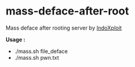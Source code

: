 # mass-deface-after-root
Mass deface after rooting server by [IndoXploit](https://github.com/indoxploit-coders/mass-deface-root)

**Usage :**
* ./mass.sh file_deface
* ./mass.sh pwn.txt
